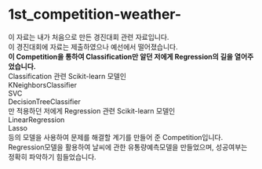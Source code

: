 # 1st_competition-weather-
이 자료는 내가 처음으로 만든 경진대회 관련 자료입니다.  
이 경진대회에 자료는 제출하였으나 예선에서 떨어졌습니다.  
**이 Competition을 통하여 Classification만 알던 저에게 Regression의 길을 열어주었습니다.**   
Classification 관련 Scikit-learn 모델인  
KNeighborsClassifier  
SVC  
DecisionTreeClassifier  
만 적용하던 저에게 Regression 관련 Scikit-learn 모델인  
LinearRegression  
Lasso  
등의 모델을 사용하여 문제를 해결할 계기를 만들어 준 Competition입니다.  
Regression모델을 활용하여 날씨에 관한 유통량예측모델을 만들었으며, 성공여부는 정확히 파악하기 힘들었습니다.
